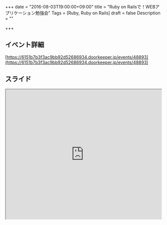 +++
date = "2016-08-03T19:00:00+09:00"
title = "Ruby on Railsで！WEBアプリケーション勉強会"
Tags = [Ruby, Ruby on Rails]
draft = false
Description = ""

+++

## イベント詳細
[https://6151b7b3f3ac9bb92d52686934.doorkeeper.jp/events/48893](https://6151b7b3f3ac9bb92d52686934.doorkeeper.jp/events/48893)

## スライド

<iframe src="https://sugumura.github.io/presentation-by-reveal.js/ror-tutorial-20160803.html" onload="this.focus();" width="100%" height="420px">
[https://sugumura.github.io/presentation-by-reveal.js/ror-tutorial-20160803.html](https://sugumura.github.io/presentation-by-reveal.js/ror-tutorial-20160803.html)
